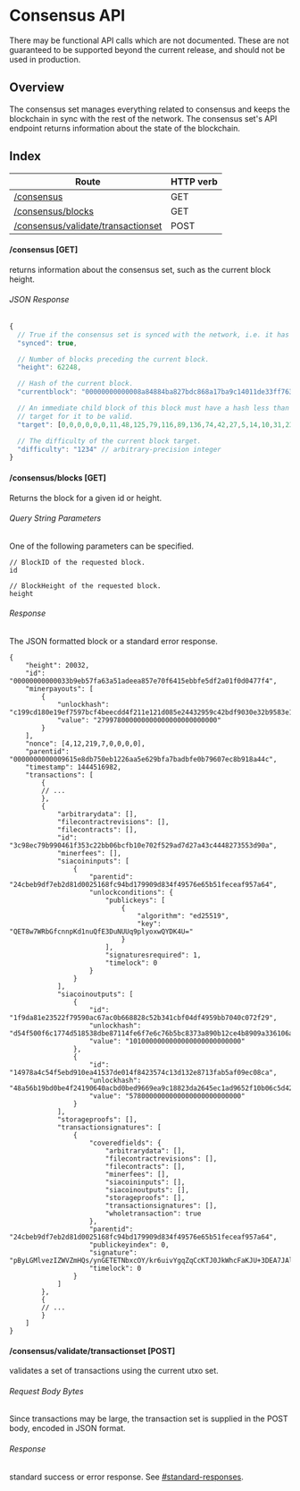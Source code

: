 Consensus API
=============

There may be functional API calls which are not documented. These are not
guaranteed to be supported beyond the current release, and should not be used
in production.

Overview
--------

The consensus set manages everything related to consensus and keeps the
blockchain in sync with the rest of the network. The consensus set's API
endpoint returns information about the state of the blockchain.

Index
-----

| Route                                                                       | HTTP verb |
| --------------------------------------------------------------------------- | --------- |
| [/consensus](#consensus-get)                                                | GET       |
| [/consensus/blocks](#consensusblocks-get)                                   | GET       |
| [/consensus/validate/transactionset](#consensusvalidatetransactionset-post) | POST      |

#### /consensus [GET]

returns information about the consensus set, such as the current block height.

###### JSON Response
```javascript
{
  // True if the consensus set is synced with the network, i.e. it has downloaded the entire blockchain.
  "synced": true,

  // Number of blocks preceding the current block.
  "height": 62248,

  // Hash of the current block.
  "currentblock": "00000000000008a84884ba827bdc868a17ba9c14011de33ff763bd95779a9cf1",

  // An immediate child block of this block must have a hash less than this
  // target for it to be valid.
  "target": [0,0,0,0,0,0,11,48,125,79,116,89,136,74,42,27,5,14,10,31,23,53,226,238,202,219,5,204,38,32,59,165],

  // The difficulty of the current block target.
  "difficulty": "1234" // arbitrary-precision integer
}
```

#### /consensus/blocks [GET]

Returns the block for a given id or height.

###### Query String Parameters
One of the following parameters can be specified.
```
// BlockID of the requested block.
id 

// BlockHeight of the requested block.
height

```

###### Response
The JSON formatted block or a standard error response.
```
{
    "height": 20032,
    "id": "00000000000033b9eb57fa63a51adeea857e70f6415ebbfe5df2a01f0d0477f4",
    "minerpayouts": [
        {
            "unlockhash": "c199cd180e19ef7597bcf4beecdd4f211e121d085e24432959c42bdf9030e32b9583e1c2727c",
            "value": "279978000000000000000000000000"
        }
    ],
    "nonce": [4,12,219,7,0,0,0,0],
    "parentid": "0000000000009615e8db750eb1226aa5e629bfa7badbfe0b79607ec8b918a44c",
    "timestamp": 1444516982,
    "transactions": [
        {
	    // ...
        },
        {
            "arbitrarydata": [],
            "filecontractrevisions": [],
            "filecontracts": [],
            "id": "3c98ec79b990461f353c22bb06bcfb10e702f529ad7d27a43c4448273553d90a",
            "minerfees": [],
            "siacoininputs": [
                {
                    "parentid": "24cbeb9df7eb2d81d0025168fc94bd179909d834f49576e65b51feceaf957a64",
                    "unlockconditions": {
                        "publickeys": [
                            {
                                "algorithm": "ed25519",
                                "key": "QET8w7WRbGfcnnpKd1nuQfE3DuNUUq9plyoxwQYDK4U="
                            }
                        ],
                        "signaturesrequired": 1,
                        "timelock": 0
                    }
                }
            ],
            "siacoinoutputs": [
                {
                    "id": "1f9da81e23522f79590ac67ac0b668828c52b341cbf04df4959bb7040c072f29",
                    "unlockhash": "d54f500f6c1774d518538dbe87114fe6f7e6c76b5bc8373a890b12ce4b8909a336106a4cd6db",
                    "value": "1010000000000000000000000000"
                },
                {
                    "id": "14978a4c54f5ebd910ea41537de014f8423574c13d132e8713fab5af09ec08ca",
                    "unlockhash": "48a56b19bd0be4f24190640acbd0bed9669ea9c18823da2645ec1ad9652f10b06c5d4210f971",
                    "value": "5780000000000000000000000000"
                }
            ],
            "storageproofs": [],
            "transactionsignatures": [
                {
                    "coveredfields": {
                        "arbitrarydata": [],
                        "filecontractrevisions": [],
                        "filecontracts": [],
                        "minerfees": [],
                        "siacoininputs": [],
                        "siacoinoutputs": [],
                        "storageproofs": [],
                        "transactionsignatures": [],
                        "wholetransaction": true
                    },
                    "parentid": "24cbeb9df7eb2d81d0025168fc94bd179909d834f49576e65b51feceaf957a64",
                    "publickeyindex": 0,
                    "signature": "pByLGMlvezIZWVZmHQs/ynGETETNbxcOY/kr6uivYgqZqCcKTJ0JkWhcFaKJU+3DEA7JAloLRNZe3PTklD3tCQ==",
                    "timelock": 0
                }
            ]
        },
        {
	    // ...
        }
    ]
}
```

#### /consensus/validate/transactionset [POST]

validates a set of transactions using the current utxo set.

###### Request Body Bytes

Since transactions may be large, the transaction set is supplied in the POST
body, encoded in JSON format.

###### Response
standard success or error response. See
[#standard-responses](#standard-responses).
